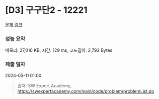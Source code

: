 # [D3] 구구단2 - 12221 

[문제 링크](https://swexpertacademy.com/main/code/problem/problemDetail.do?contestProbId=AXpz3dravpQDFATi) 

### 성능 요약

메모리: 27,016 KB, 시간: 129 ms, 코드길이: 2,792 Bytes

### 제출 일자

2024-05-11 01:00



> 출처: SW Expert Academy, https://swexpertacademy.com/main/code/problem/problemList.do